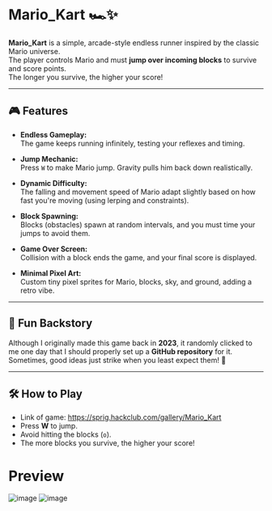 # Mario_Kart 🏎️✨

**Mario_Kart** is a simple, arcade-style endless runner inspired by the classic Mario universe.  
The player controls Mario and must **jump over incoming blocks** to survive and score points.  
The longer you survive, the higher your score!

---

## 🎮 Features
- **Endless Gameplay:**  
  The game keeps running infinitely, testing your reflexes and timing.
  
- **Jump Mechanic:**  
  Press `W` to make Mario jump. Gravity pulls him back down realistically.
  
- **Dynamic Difficulty:**  
  The falling and movement speed of Mario adapt slightly based on how fast you're moving (using lerping and constraints).

- **Block Spawning:**  
  Blocks (obstacles) spawn at random intervals, and you must time your jumps to avoid them.

- **Game Over Screen:**  
  Collision with a block ends the game, and your final score is displayed.

- **Minimal Pixel Art:**  
  Custom tiny pixel sprites for Mario, blocks, sky, and ground, adding a retro vibe.

---

## 📜 Fun Backstory
Although I originally made this game back in **2023**, it randomly clicked to me one day that I should properly set up a **GitHub repository** for it.  
Sometimes, good ideas just strike when you least expect them! 🚀

---

## 🛠️ How to Play
- Link of game: https://sprig.hackclub.com/gallery/Mario_Kart
- Press **W** to jump.
- Avoid hitting the blocks (`o`).
- The more blocks you survive, the higher your score!

# Preview

![image](https://github.com/user-attachments/assets/e0a496a5-54f8-4b83-8b4e-65444788d2a5)
![image](https://github.com/user-attachments/assets/a372c54b-73b9-41f8-805a-f67d510b8080)


